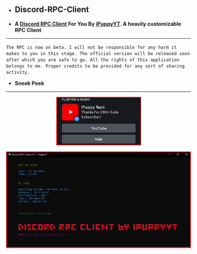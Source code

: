- ## Discord-RPC-Client
- **A [Discord RPC Client](https://github.com/ipuppyyt/Discord-RPC-Client) For You By [iPuppyYT](https://ipuppytech.tk). A heavily customizable RPC Client**
---

`The RPC is now on beta. I will not be responsible for any harm it makes to you in this stage. The official version will be released soon after which you are safe to go. All the rights of this application belongs to me. Proper credits to be provided for any sort of sharing activity.`


- **Sneek Peek**
---
<div align="center">
  
![image](main-stream/rpcpreview.png)

![image](main-stream/rpcpreview2.png)
</div>
